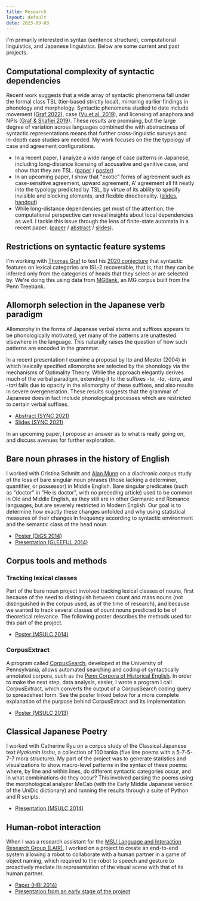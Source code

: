 ```yaml
---
title: Research
layout: default
date: 2023-09-03
---
```


I'm primarily interested in syntax (sentence structure), computational linguistics, and Japanese linguistics. Below are some current and past projects.


## Computational complexity of syntactic dependencies

Recent work suggests that a wide array of syntactic phenomena fall under the formal class TSL (tier-based strictly local), mirroring earlier findings in phonology and morphology. Syntactic phenomena studied to date include movement ([Graf 2022][graf2022-typology]), case ([Vu et al. 2019][vu.etal2019]), and licensing of anaphora and NPIs ([Graf & Shafiei 2019][graf.shafiei2019]). These results are promising, but the large degree of variation across languages combined the with abstractness of syntactic representations means that further cross-linguistic surveys and in-depth case studies are needed. My work focuses on the the typology of case and agreement configurations.

- In a recent paper, I analyze a wide range of case patterns in Japanese, including long-distance licensing of accusative and genitive case, and show that they are TSL. ([paper][jpn-case] / [poster][jpn-case-poster])
- In an upcoming paper, I show that "exotic" forms of agreement such as case-sensitive agreement, upward agreement, A' agreement all fit neatly into the typology predicted by TSL, by virtue of its ability to specify invisible and blocking elements, and flexible directionality. ([slides][tsl-agreement-slides], [handout][tsl-agreement-ho])
- While long-distance dependencies get most of the attention, the computational perspective can reveal insights about local dependencies as well. I tackle this issue through the lens of finite-state automata in a recent paper. ([paper][sl-in-syntax] / [abstract][sl-in-syntax-abstract] / [slides][sl-in-syntax-slides]).

[sl-in-syntax]: /files/hanson-cls-2023-sl-in-syntax.pdf
[sl-in-syntax-slides]: /files/hanson-cls-2023-slides.pdf
[sl-in-syntax-abstract]: /files/hanson-cls-2023-abstract.pdf
[jpn-case]: https://scholarworks.umass.edu/scil/vol6/iss1/4
[jpn-case-poster]: /files/hanson-scil2023-poster.pdf
[tsl-agreement-slides]: /files/hanson-nyubb2023-agreement-slides.pdf
[tsl-agreement-ho]: /files/hanson-nyubb2023-agreement-ho.pdf
[graf2022-typology]: https://aclanthology.org/2022.scil-1.15/
[graf.shafiei2019]: https://aclanthology.org/W19-0121/
[vu.etal2019]: https://aclanthology.org/W19-0127/


## Restrictions on syntactic feature systems

I'm working with [Thomas Graf][graf] to test his [2020 conjecture][graf2020-curbing] that syntactic features on lexical categories are ISL-2 recoverable, that is, that they can be inferred only from the categories of heads that they select or are selected by. We're doing this using data from [MGBank][mgbank], an MG corpus built from the Penn Treebank.

[graf]: https://thomasgraf.net
[graf2020-curbing]: https://aclanthology.org/2020.scil-1.27/
<!-- [graf-curbing]: https://thomasgraf.net/output/graf20sciltalk.html -->
[mgbank]: https://aclanthology.org/E17-3021/


## Allomorph selection in the Japanese verb paradigm

Allomorphy in the forms of Japanese verbal stems and suffixes appears to be phonologically motivated, yet many of the patterns are unattested elsewhere in the language. This naturally raises the question of how such patterns are encoded in the grammar.

In a recent presentation I examine a proposal by Ito and Mester (2004) in which lexically specified allomorphs are selected by the phonology via the mechanisms of Optimality Theory. While the approach elegantly derives much of the verbal paradigm, extending it to the suffixes *-te*, *-ta*, *-tara*, and *-tari* fails due to opacity in the allomorphy of these suffixes, and also results in severe overgeneration. These results suggests that the grammar of Japanese does in fact include phonological processes which are restricted to certain verbal suffixes.

* [Abstract (SYNC 2021)](/files/hanson-sync2021-jpnvb-abstract.pdf)
* [Slides (SYNC 2021)](/files/hanson-sync2021-jpnvb-pres.pdf)

In an upcoming paper, I propose an answer as to what is really going on, and discuss avenues for further exploration.


## Bare noun phrases in the history of English

I worked with Cristina Schmitt and [Alan Munn][munn] on a diachronic corpus study of the loss of bare singular noun phrases (those lacking a determiner, quantifier, or possessor) in Middle English. Bare singular predicates (such as "doctor" in "He is doctor", with no preceding article) used to be common in Old and Middle English, as they still are in other Germanic and Romance languages, but are severely restricted in Modern English. Our goal is to determine how exactly these changes unfolded and why using statistical measures of their changes in frequency according to syntactic environment and the semantic class of the head noun.

* [Poster (DiGS 2014)](/files/hanson-etal-digs-2014-poster.pdf)
* [Presentation (GLEEFUL 2014)](/files/hanson-etal-gleeful2014-pres-bare-nps.pdf)

[munn]: https://amunn.github.io/
[pche]: http://www.ling.upenn.edu/hist-corpora/
[cs]: http://corpussearch.sourceforge.net/


## Corpus tools and methods

### Tracking lexical classes

Part of the bare noun project involved tracking lexical classes of nouns, first because of the need to distinguish between count and mass nouns (not distinguished in the corpus used, as of the time of research), and because we wanted to track several classes of count nouns predicted to be of theoretical relevance. The following poster describes the methods used for this part of the project.

* [Poster (MSULC 2014)](/files/hanson-msulc2014-poster-corpus-methods.pdf)

### CorpusExtract

A program called [CorpusSearch][cs], developed at the University of Pennsylvania, allows automated searching and coding of syntactically annotated corpora, such as the [Penn Corpora of Historical English][pche]. In order to make the next step, data analysis, easier, I wrote a program I call CorpusExtract, which converts the output of a CorpusSearch coding query to spreadsheet form. See the poster linked below for a more complete explanation of the purpose behind CorpusExtract and its implementation.

* [Poster (MSULC 2013)](/files/hanson-corpusextract-poster-2013.pdf)


## Classical Japanese Poetry

I worked with Catherine Ryu on a corpus study of the Classical Japanese text *Hyakunin Isshu*, a collection of 100 tanka (five line poems with a 5-7-5-7-7 mora structure). My part of the project was to generate statistics and visualizations to show macro-level patterns in the syntax of these poems: where, by line and within lines, do different syntactic categories occur, and in what combinations do they occur? This involved parsing the poems using the morphological analyzer MeCab (with the Early Middle Japanese version of the UniDic dictionary) and running the results through a suite of Python and R scripts.

* [Presentation (MSULC 2014)](/files/hanson-msulc2014-pres-cjpn-poetry.pdf)


## Human-robot interaction

When I was a research assistant for the [MSU Language and Interaction Research Group (LAIR)][lair], I worked on a project to create an end-to-end system allowing a robot to collaborate with a human partner in a game of object naming, which required to the robot to speech and gesture to proactively mediate its representation of the visual scene with that of its human partner.

* [Paper (HRI 2014)](http://dx.doi.org/10.1145/2559636.2559677)
* [Presentation from an early stage of the project](/files/hanson-darwin-presentation-2012.pdf)

[lair]: http://lair.cse.msu.edu/
